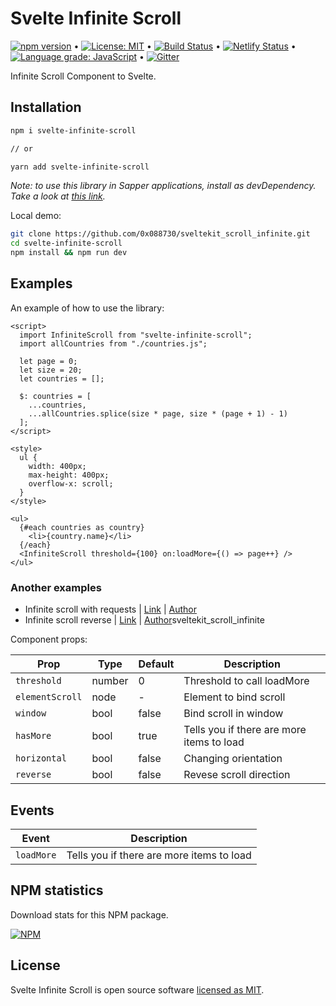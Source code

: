 # Svelte Infinite Scroll

[![npm version](https://badge.fury.io/js/svelte-infinite-scroll.svg)](https://www.npmjs.com/package/svelte-infinite-scroll) &bull; [![License: MIT](https://img.shields.io/badge/License-MIT-yellow.svg)](https://github.com/0x088730/sveltekit_scroll_infinite/blob/master/LICENSE) &bull; [![Build Status](https://travis-ci.com/0x088730/sveltekit_scroll_infinite.svg?branch=master)](https://travis-ci.com/0x088730/sveltekit_scroll_infinite) &bull; [![Netlify Status](https://api.netlify.com/api/v1/badges/a16b6807-8f05-4e03-8ed4-33e5162155bb/deploy-status)](https://app.netlify.com/sites/svelte-infinite-scroll/deploys) &bull; [![Language grade: JavaScript](https://img.shields.io/lgtm/grade/javascript/g/0x088730/sveltekit_scroll_infinite.svg?logo=lgtm&logoWidth=18)](https://lgtm.com/projects/g/0x088730/sveltekit_scroll_infinite/context:javascript) &bull; [![Gitter](https://badges.gitter.im/svelte-infinite-scroll/community.svg)](https://gitter.im/svelte-infinite-scroll/community?utm_source=badge&utm_medium=badge&utm_campaign=pr-badge)

Infinite Scroll Component to Svelte.

## Installation

```bash
npm i svelte-infinite-scroll

// or

yarn add svelte-infinite-scroll
```

_Note: to use this library in Sapper applications, install as devDependency. Take a look at [this link](https://github.com/sveltejs/sapper-template#using-external-components)._


Local demo:

```bash
git clone https://github.com/0x088730/sveltekit_scroll_infinite.git
cd svelte-infinite-scroll
npm install && npm run dev
```

## Examples

An example of how to use the library:

```svelte
<script>
  import InfiniteScroll from "svelte-infinite-scroll";
  import allCountries from "./countries.js";

  let page = 0;
  let size = 20;
  let countries = [];

  $: countries = [
    ...countries,
    ...allCountries.splice(size * page, size * (page + 1) - 1)
  ];
</script>

<style>
  ul {
    width: 400px;
    max-height: 400px;
    overflow-x: scroll;
  }
</style>

<ul>
  {#each countries as country}
    <li>{country.name}</li>
  {/each}
  <InfiniteScroll threshold={100} on:loadMore={() => page++} />
</ul>
```

### Another examples

- Infinite scroll with requests | [Link](https://svelte.dev/repl/4863a658f3584b81bbe3d9f54eb67899) | [Author](https://github.com/kilianso)
- Infinite scroll reverse | [Link](https://svelte.dev/repl/36d00aa55c7c4ff68914ce314f4e1ca4) | [Author](https://github.com/0x088730)sveltekit_scroll_infinite

Component props:

| Prop            | Type   | Default | Description                               |
| --------------- | ------ | ------- | ----------------------------------------- |
| `threshold`     | number | 0       | Threshold to call loadMore                |
| `elementScroll` | node   | -       | Element to bind scroll                    |
| `window`        | bool   | false   | Bind scroll in window                     |
| `hasMore`       | bool   | true    | Tells you if there are more items to load |
| `horizontal`    | bool   | false   | Changing orientation                      |
| `reverse`       | bool   | false   | Revese scroll direction                   |

## Events

| Event      | Description                               |
| ---------- | ----------------------------------------- |
| `loadMore` | Tells you if there are more items to load |

## NPM statistics

Download stats for this NPM package.

[![NPM](https://nodei.co/npm/svelte-infinite-scroll.png)](https://nodei.co/npm/svelte-infinite-scroll/)

## License

Svelte Infinite Scroll is open source software [licensed as MIT](https://github.com/0x088730/sveltekit_scroll_infinite/blob/master/LICENSE).
